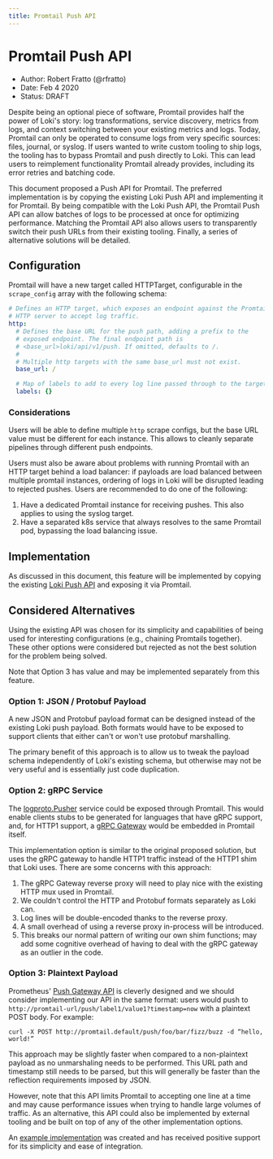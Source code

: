 ```yaml
---
title: Promtail Push API
---
```

# Promtail Push API

- Author: Robert Fratto (@rfratto)
- Date: Feb 4 2020
- Status: DRAFT

Despite being an optional piece of software, Promtail provides half the power
of Loki's story: log transformations, service discovery, metrics from logs,
and context switching between your existing metrics and logs. Today, Promtail
can only be operated to consume logs from very specific sources: files, journal,
or syslog. If users wanted to write custom tooling to ship logs, the tooling
has to bypass Promtail and push directly to Loki. This can lead users to
reimplement functionality Promtail already provides, including its error retries
and batching code.

This document proposed a Push API for Promtail. The preferred implementation is
by copying the existing Loki Push API and implementing it for Promtail. By
being compatible with the Loki Push API, the Promtail Push API can allow batches
of logs to be processed at once for optimizing performance. Matching the
Promtail API also allows users to transparently switch their push URLs from
their existing tooling. Finally, a series of alternative solutions will be detailed.

## Configuration

Promtail will have a new target called HTTPTarget, configurable in the
`scrape_config` array with the following schema:

```yaml
# Defines an HTTP target, which exposes an endpoint against the Promtail
# HTTP server to accept log traffic.
http:
  # Defines the base URL for the push path, adding a prefix to the
  # exposed endpoint. The final endpoint path is
  # <base_url>loki/api/v1/push. If omitted, defaults to /.
  #
  # Multiple http targets with the same base_url must not exist.
  base_url: /

  # Map of labels to add to every log line passed through to the target.
  labels: {}
```

### Considerations

Users will be able to define multiple `http` scrape configs, but the base URL
value must be different for each instance. This allows to cleanly separate
pipelines through different push endpoints.

Users must also be aware about problems with running Promtail with an HTTP
target behind a load balancer: if payloads are load balanced between multiple
promtail instances, ordering of logs in Loki will be disrupted leading to
rejected pushes. Users are recommended to do one of the following:

1. Have a dedicated Promtail instance for receiving pushes. This also applies to
   using the syslog target.
2. Have a separated k8s service that always resolves to the same Promtail pod,
   bypassing the load balancing issue.

## Implementation

As discussed in this document, this feature will be implemented by copying the
existing [Loki Push API](https://grafana.com/docs/loki/latest/api/#post-lokiapiv1push)
and exposing it via Promtail.

## Considered Alternatives

Using the existing API was chosen for its simplicity and capabilities of being
used for interesting configurations (e.g., chaining Promtails together). These
other options were considered but rejected as not the best solution for the
problem being solved.

Note that Option 3 has value and may be implemented separately from this
feature.

### Option 1: JSON / Protobuf Payload

A new JSON and Protobuf payload format can be designed instead of the existing
Loki push payload. Both formats would have to be exposed to support clients that
either can't or won't use protobuf marshalling.

The primary benefit of this approach is to allow us to tweak the payload schema
independently of Loki's existing schema, but otherwise may not be very useful
and is essentially just code duplication.

### Option 2: gRPC Service

The
[logproto.Pusher](https://github.com/grafana/loki/blob/f7ee1c753c76ef63338d53cfba782188a165144d/pkg/logproto/logproto.proto#L8-L10)
service could be exposed through Promtail. This would enable clients stubs to be
generated for languages that have gRPC support, and, for HTTP1 support, a
[gRPC Gateway](https://github.com/grpc-ecosystem/grpc-gateway) would be embedded
in Promtail itself.

This implementation option is similar to the original proposed solution, but
uses the gRPC gateway to handle HTTP1 traffic instead of the HTTP1 shim that
Loki uses. There are some concerns with this approach:

1. The gRPC Gateway reverse proxy will need to play nice with the existing HTTP
   mux used in Promtail.
2. We couldn't control the HTTP and Protobuf formats separately as Loki can.
3. Log lines will be double-encoded thanks to the reverse proxy.
4. A small overhead of using a reverse proxy in-process will be introduced.
5. This breaks our normal pattern of writing our own shim functions; may add
   some cognitive overhead of having to deal with the gRPC gateway as an outlier
   in the code.

### Option 3: Plaintext Payload

Prometheus' [Push Gateway API](https://github.com/prometheus/pushgateway#command-line)
is cleverly designed and we should consider implementing our API in the same
format: users would push to `http://promtail-url/push/label1/value1?timestamp=now`
with a plaintext POST body. For example:

```
curl -X POST http://promtail.default/push/foo/bar/fizz/buzz -d “hello, world!”
```

This approach may be slightly faster when compared to a non-plaintext payload as
no unmarshaling needs to be performed. This URL path and timestamp still needs
to be parsed, but this will generally be faster than the reflection requirements
imposed by JSON.

However, note that this API limits Promtail to accepting one line at a time and
may cause performance issues when trying to handle large volumes of traffic. As
an alternative, this API could also be implemented by external tooling and be
built on top of any of the other implementation options.

An [example implementation](https://github.com/grafana/loki/pull/1270) was
created and has received positive support for its simplicity and ease of
integration.

